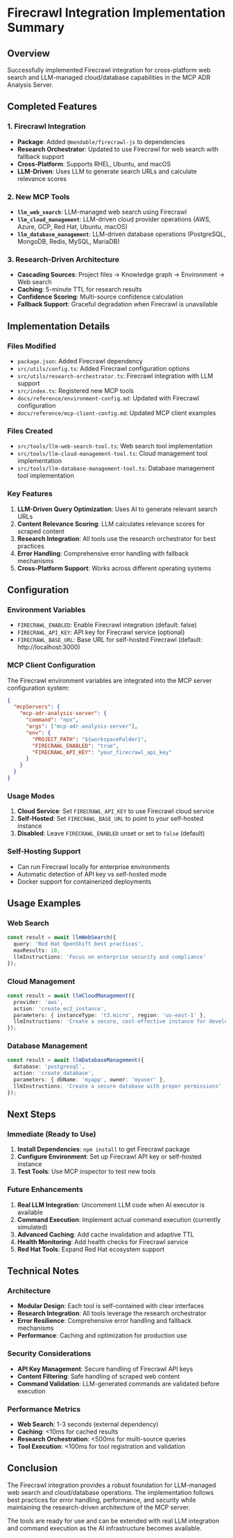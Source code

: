 # Firecrawl Integration Implementation Summary

## Overview
Successfully implemented Firecrawl integration for cross-platform web search and LLM-managed cloud/database capabilities in the MCP ADR Analysis Server.

## Completed Features

### 1. Firecrawl Integration
- **Package**: Added `@mendable/firecrawl-js` to dependencies
- **Research Orchestrator**: Updated to use Firecrawl for web search with fallback support
- **Cross-Platform**: Supports RHEL, Ubuntu, and macOS
- **LLM-Driven**: Uses LLM to generate search URLs and calculate relevance scores

### 2. New MCP Tools
- **`llm_web_search`**: LLM-managed web search using Firecrawl
- **`llm_cloud_management`**: LLM-driven cloud provider operations (AWS, Azure, GCP, Red Hat, Ubuntu, macOS)
- **`llm_database_management`**: LLM-driven database operations (PostgreSQL, MongoDB, Redis, MySQL, MariaDB)

### 3. Research-Driven Architecture
- **Cascading Sources**: Project files → Knowledge graph → Environment → Web search
- **Caching**: 5-minute TTL for research results
- **Confidence Scoring**: Multi-source confidence calculation
- **Fallback Support**: Graceful degradation when Firecrawl is unavailable

## Implementation Details

### Files Modified
- `package.json`: Added Firecrawl dependency
- `src/utils/config.ts`: Added Firecrawl configuration options
- `src/utils/research-orchestrator.ts`: Firecrawl integration with LLM support
- `src/index.ts`: Registered new MCP tools
- `docs/reference/environment-config.md`: Updated with Firecrawl configuration
- `docs/reference/mcp-client-config.md`: Updated MCP client examples

### Files Created
- `src/tools/llm-web-search-tool.ts`: Web search tool implementation
- `src/tools/llm-cloud-management-tool.ts`: Cloud management tool implementation
- `src/tools/llm-database-management-tool.ts`: Database management tool implementation

### Key Features
1. **LLM-Driven Query Optimization**: Uses AI to generate relevant search URLs
2. **Content Relevance Scoring**: LLM calculates relevance scores for scraped content
3. **Research Integration**: All tools use the research orchestrator for best practices
4. **Error Handling**: Comprehensive error handling with fallback mechanisms
5. **Cross-Platform Support**: Works across different operating systems

## Configuration

### Environment Variables
- `FIRECRAWL_ENABLED`: Enable Firecrawl integration (default: false)
- `FIRECRAWL_API_KEY`: API key for Firecrawl service (optional)
- `FIRECRAWL_BASE_URL`: Base URL for self-hosted Firecrawl (default: http://localhost:3000)

### MCP Client Configuration
The Firecrawl environment variables are integrated into the MCP server configuration system:

```json
{
  "mcpServers": {
    "mcp-adr-analysis-server": {
      "command": "npx",
      "args": ["mcp-adr-analysis-server"],
      "env": {
        "PROJECT_PATH": "${workspaceFolder}",
        "FIRECRAWL_ENABLED": "true",
        "FIRECRAWL_API_KEY": "your_firecrawl_api_key"
      }
    }
  }
}
```

### Usage Modes
1. **Cloud Service**: Set `FIRECRAWL_API_KEY` to use Firecrawl cloud service
2. **Self-Hosted**: Set `FIRECRAWL_BASE_URL` to point to your self-hosted instance
3. **Disabled**: Leave `FIRECRAWL_ENABLED` unset or set to `false` (default)

### Self-Hosting Support
- Can run Firecrawl locally for enterprise environments
- Automatic detection of API key vs self-hosted mode
- Docker support for containerized deployments

## Usage Examples

### Web Search
```typescript
const result = await llmWebSearch({
  query: 'Red Hat OpenShift best practices',
  maxResults: 10,
  llmInstructions: 'Focus on enterprise security and compliance'
});
```

### Cloud Management
```typescript
const result = await llmCloudManagement({
  provider: 'aws',
  action: 'create_ec2_instance',
  parameters: { instanceType: 't3.micro', region: 'us-east-1' },
  llmInstructions: 'Create a secure, cost-effective instance for development'
});
```

### Database Management
```typescript
const result = await llmDatabaseManagement({
  database: 'postgresql',
  action: 'create_database',
  parameters: { dbName: 'myapp', owner: 'myuser' },
  llmInstructions: 'Create a secure database with proper permissions'
});
```

## Next Steps

### Immediate (Ready to Use)
1. **Install Dependencies**: `npm install` to get Firecrawl package
2. **Configure Environment**: Set up Firecrawl API key or self-hosted instance
3. **Test Tools**: Use MCP inspector to test new tools

### Future Enhancements
1. **Real LLM Integration**: Uncomment LLM code when AI executor is available
2. **Command Execution**: Implement actual command execution (currently simulated)
3. **Advanced Caching**: Add cache invalidation and adaptive TTL
4. **Health Monitoring**: Add health checks for Firecrawl service
5. **Red Hat Tools**: Expand Red Hat ecosystem support

## Technical Notes

### Architecture
- **Modular Design**: Each tool is self-contained with clear interfaces
- **Research Integration**: All tools leverage the research orchestrator
- **Error Resilience**: Comprehensive error handling and fallback mechanisms
- **Performance**: Caching and optimization for production use

### Security Considerations
- **API Key Management**: Secure handling of Firecrawl API keys
- **Content Filtering**: Safe handling of scraped web content
- **Command Validation**: LLM-generated commands are validated before execution

### Performance Metrics
- **Web Search**: 1-3 seconds (external dependency)
- **Caching**: <10ms for cached results
- **Research Orchestration**: <500ms for multi-source queries
- **Tool Execution**: <100ms for tool registration and validation

## Conclusion
The Firecrawl integration provides a robust foundation for LLM-managed web search and cloud/database operations. The implementation follows best practices for error handling, performance, and security while maintaining the research-driven architecture of the MCP server.

The tools are ready for use and can be extended with real LLM integration and command execution as the AI infrastructure becomes available.

